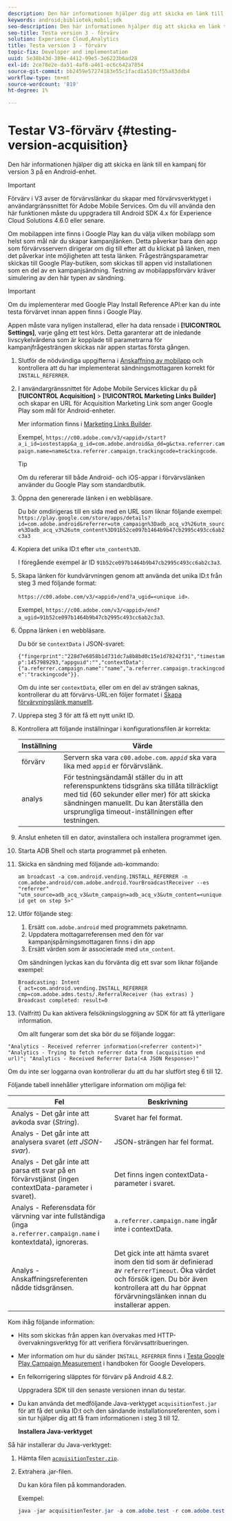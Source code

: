 ```yaml
---
description: Den här informationen hjälper dig att skicka en länk till en kampanj för version 3 på en Android-enhet.
keywords: android;bibliotek;mobil;sdk
seo-description: Den här informationen hjälper dig att skicka en länk till en kampanj för version 3 på en Android-enhet.
seo-title: Testa version 3 - förvärv
solution: Experience Cloud,Analytics
title: Testa version 3 - förvärv
topic-fix: Developer and implementation
uuid: 5e38b43d-389e-4412-99e5-3e6223b6ad28
exl-id: 2ce78e2e-da51-4af8-a461-ec6c642a7854
source-git-commit: bb2459e57274183e55c1facd1a510cf55a83ddb4
workflow-type: tm+mt
source-wordcount: '819'
ht-degree: 1%

---
```


# Testar V3-förvärv {#testing-version-acquisition}

Den här informationen hjälper dig att skicka en länk till en kampanj för version 3 på en Android-enhet.

>[!IMPORTANT]
>
>Förvärv i V3 avser de förvärvslänkar du skapar med förvärvsverktyget i användargränssnittet för Adobe Mobile Services. Om du vill använda den här funktionen måste du uppgradera till Android SDK 4.x för Experience Cloud Solutions 4.6.0 eller senare.

Om mobilappen inte finns i Google Play kan du välja vilken mobilapp som helst som mål när du skapar kampanjlänken. Detta påverkar bara den app som förvärvsservern dirigerar om dig till efter att du klickat på länken, men det påverkar inte möjligheten att testa länken. Frågesträngsparametrar skickas till Google Play-butiken, som skickas till appen vid installationen som en del av en kampanjsändning. Testning av mobilappsförvärv kräver simulering av den här typen av sändning.

>[!IMPORTANT]
>
>Om du implementerar med Google Play Install Reference API:er kan du inte testa förvärvet innan appen finns i Google Play.

Appen måste vara nyligen installerad, eller ha data rensade i **[!UICONTROL Settings]**, varje gång ett test körs. Detta garanterar att de inledande livscykelvärdena som är kopplade till parametrarna för kampanjfrågesträngen skickas när appen startas första gången.

1. Slutför de nödvändiga uppgifterna i [Anskaffning av mobilapp](/help/android/acquisition-main/acquisition.md) och kontrollera att du har implementerat sändningsmottagaren korrekt för `INSTALL_REFERRER`.

1. I användargränssnittet för Adobe Mobile Services klickar du på **[!UICONTROL Acquisition]** > **[!UICONTROL Marketing Links Builder]** och skapar en URL för Acquisition Marketing Link som anger Google Play som mål för Android-enheter.

   Mer information finns i [Marketing Links Builder](/help/using/acquisition-main/c-marketing-links-builder/c-marketing-links-builder.md).

   Exempel, `https://c00.adobe.com/v3/<appid>/start?a_i_id=iostestapp&a_g_id=com.adobe.android&a_dd=g&ctxa.referrer.campaign.name=name&ctxa.referrer.campaign.trackingcode=trackingcode`.

   >[!TIP]
   >
   >Om du refererar till både Android- och iOS-appar i förvärvslänken använder du Google Play som standardbutik.

1. Öppna den genererade länken i en webbläsare.

   Du bör omdirigeras till en sida med en URL som liknar följande exempel:
   `https://play.google.com/store/apps/details?id=com.adobe.android&referrer=utm_campaign%3Dadb_acq_v3%26utm_source%3Dadb_acq_v3%26utm_content%3D91b52ce097b1464b9b47cb2995c493cc6ab2c3a3`

1. Kopiera det unika ID:t efter `utm_content%3D`.

   I föregående exempel är ID `91b52ce097b1464b9b47cb2995c493cc6ab2c3a3`.

1. Skapa länken för kundvärvningen genom att använda det unika ID:t från steg 3 med följande format:

   `https://c00.adobe.com/v3/<appid>/end?a_ugid=<unique id>`.

   Exempel, `https://c00.adobe.com/v3/<appid>/end?a_ugid=91b52ce097b1464b9b47cb2995c493cc6ab2c3a3`.

1. Öppna länken i en webbläsare.

   Du bör se `contextData` i JSON-svaret:

   `{"fingerprint":"228d7e6058b1d731dc7a8b8bd0c15e1d78242f31","timestamp":1457989293,"appguid":"","contextData":{"a.referrer.campaign.name":"name","a.referrer.campaign.trackingcode":"trackingcode"}}.`

   Om du inte ser `contextData`, eller om en del av strängen saknas, kontrollerar du att förvärvs-URL:en följer formatet i [Skapa förvärvningslänk manuellt](/help/using/acquisition-main/c-marketing-links-builder/acquisition-link-manual.md).
1. Upprepa steg 3 för att få ett nytt unikt ID.
1. Kontrollera att följande inställningar i konfigurationsfilen är korrekta:

   | Inställning | Värde |
   |--- |--- |
   | förvärv | Servern ska vara `c00.adobe.com`.   *`appid`*  ska vara lika med  `appid`  er förvärvslänk. |
   | analys | För testningsändamål ställer du in att referenspunktens tidsgräns ska tillåta tillräckligt med tid (60 sekunder eller mer) för att skicka sändningen manuellt. Du kan återställa den ursprungliga timeout-inställningen efter testningen. |

1. Anslut enheten till en dator, avinstallera och installera programmet igen.
1. Starta ADB Shell och starta programmet på enheten.
1. Skicka en sändning med följande `adb`-kommando:

   `am broadcast -a com.android.vending.INSTALL_REFERRER -n com.adobe.android/com.adobe.android.YourBroadcastReceiver --es "referrer" "utm_source=adb_acq_v3&utm_campaign=adb_acq_v3&utm_content=<unique id get on step 5>"`

1. Utför följande steg:
   1. Ersätt `com.adobe.android` med programmets paketnamn.
   1. Uppdatera mottagarreferensen med den för var kampanjspårningsmottagaren finns i din app
   1. Ersätt värden som är associerade med `utm_content`.

   Om sändningen lyckas kan du förvänta dig ett svar som liknar följande exempel:

   ```
   Broadcasting: Intent
   { act=com.android.vending.INSTALL_REFERRER cmp=com.adobe.adms.tests/.ReferralReceiver (has extras) }
   Broadcast completed: result=0
   ```

1. (Valfritt) Du kan aktivera felsökningsloggning av SDK för att få ytterligare information.

   Om allt fungerar som det ska bör du se följande loggar:

`"Analytics - Received referrer information(<referrer content>)"   "Analytics - Trying to fetch referrer data from (acquisition end url)"; "Analytics - Received Referrer Data(<A JSON Response>)"`

Om du inte ser loggarna ovan kontrollerar du att du har slutfört steg 6 till 12.

Följande tabell innehåller ytterligare information om möjliga fel:

| Fel | Beskrivning |
|--- |--- |
| Analys - Det går inte att avkoda svar (*String*). | Svaret har fel format. |
| Analys - Det går inte att analysera svaret (*ett JSON-svar*). | JSON-strängen har fel format. |
| Analys - Det går inte att parsa ett svar på en förvärvstjänst (ingen contextData-parameter i svaret). | Det finns ingen contextData-parameter i svaret. |
| Analys - Referensdata för värvning var inte fullständiga (inga `a.referrer.campaign.name` i kontextdata), ignoreras. | `a.referrer.campaign.name`  ingår inte i contextData. |
| Analys - Anskaffningsreferenten nådde tidsgränsen. | Det gick inte att hämta svaret inom den tid som är definierad av `referrerTimeout`. Öka värdet och försök igen.  Du bör även kontrollera att du har öppnat förvärvningslänken innan du installerar appen. |

Kom ihåg följande information:

* Hits som skickas från appen kan övervakas med HTTP-övervakningsverktyg för att verifiera förvärvsattribueringen.
* Mer information om hur du sänder `INSTALL_REFERRER` finns i [Testa Google Play Campaign Measurement](https://developers.google.com/analytics/solutions/testing-play-campaigns) i handboken för Google Developers.

* En felkorrigering släpptes för förvärv på Android 4.8.2.

   Uppgradera SDK till den senaste versionen innan du testar.

* Du kan använda det medföljande Java-verktyget `acquisitionTest.jar` för att få det unika ID:t och den sändande installationsreferenten, som i sin tur hjälper dig att få fram informationen i steg 3 till 12.

   **Installera Java-verktyget**

Så här installerar du Java-verktyget:

1. Hämta filen [`acquisitionTester.zip`](/help/android/assets/acquisitionTester.zip).

1. Extrahera .jar-filen.

   Du kan köra filen på kommandoraden.

   Exempel:

   ```java
   java -jar acquisitionTester.jar -a com.adobe.test -r com.adobe.test.ReferrerReceiver -l "https://c00.adobe.com/v3/appid/start?a_i_id=123456&a_g_id=com.adobe.test&a_dd=i&ctxa.referrer.campaign.name=name&ctxa.referrer.campaign.trackingcode=1234
   ```
